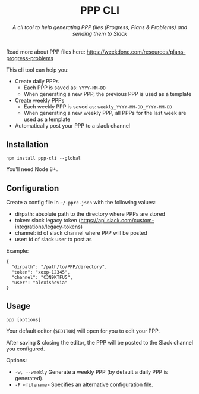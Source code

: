 <div align=center>
  <h1>PPP CLI</h1>
  <h6>A cli tool to help generating PPP files (Progress, Plans & Problems) and sending them to Slack<h6>
</div>

Read more about PPP files here: https://weekdone.com/resources/plans-progress-problems

This cli tool can help you:
- Create daily PPPs
    - Each PPP is saved as: `YYYY-MM-DD`
    - When generating a new PPP, the previous PPP is used as a template
- Create weekly PPPs
    - Each weekly PPP is saved as: `weekly_YYYY-MM-DD_YYYY-MM-DD`
    - When generating a new weekly PPP, all PPPs for the last week are used as a template
- Automatically post your PPP to a slack channel

## Installation

```shell
npm install ppp-cli --global
```

You'll need Node 8+.

## Configuration
Create a config file in `~/.pprc.json` with the following values:
- dirpath: absolute path to the directory where PPPs are stored
- token: slack legacy token (https://api.slack.com/custom-integrations/legacy-tokens)
- channel: id of slack channel where PPP will be posted
- user: id of slack user to post as

Example:
```
{
  "dirpath": "/path/to/PPP/directory",
  "token": "xoxp-12345",
  "channel": "C3N9KTFU5",
  "user": "alexishevia"
}
```

## Usage
```
ppp [options]
```
Your default editor (`$EDITOR`) will open for you to edit your PPP.

After saving & closing the editor, the PPP will be posted to the Slack channel
you configured.

Options:
- `-w, --weekly`
    Generate a weekly PPP (by default a daily PPP is generated).
- `-F <filename>`
    Specifies an alternative configuration file.
